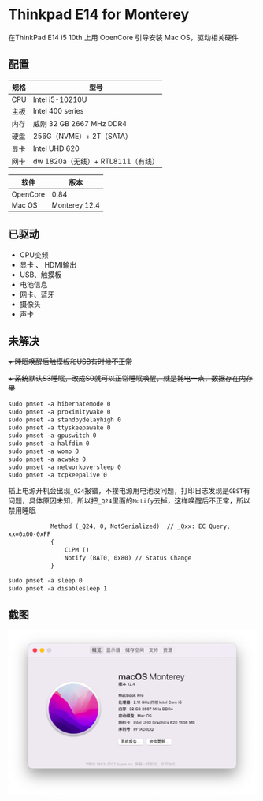 # Thinkpad E14 for Monterey
在ThinkPad E14 i5 10th 上用 OpenCore 引导安装 Mac OS，驱动相关硬件

## 配置
|  规格 | 型号  |
| ------------- | ------------- |
| CPU | Intel  i5-10210U |
| 主板 | Intel 400 series |
| 内存 | 威刚 32 GB 2667 MHz DDR4 |
| 硬盘 | 256G（NVME）+ 2T（SATA）|
| 显卡 | Intel UHD 620 |
| 网卡 | dw 1820a（无线）+  RTL8111（有线）|

| 软件 | 版本 |
| ------------- | ------------- |
| OpenCore | 0.84 |
| Mac OS | Monterey 12.4 |

## 已驱动
+ CPU变频
+ 显卡 、 HDMI输出
+ USB、触摸板
+ 电池信息
+ 网卡、蓝牙
+ 摄像头
+ 声卡

## 未解决
~~+ 睡眠唤醒后触摸板和USB有时候不正常~~

~~+ 系统默认S3睡眠，改成S0就可以正常睡眠唤醒，就是耗电一点，数据存在内存里~~
```
sudo pmset -a hibernatemode 0
sudo pmset -a proximitywake 0
sudo pmset -a standbydelayhigh 0
sudo pmset -a ttyskeepawake 0   
sudo pmset -a gpuswitch 0    
sudo pmset -a halfdim 0  
sudo pmset -a womp 0      
sudo pmset -a acwake 0
sudo pmset -a networkoversleep 0
sudo pmset -a tcpkeepalive 0
```
插上电源开机会出现```_Q24```报错，不接电源用电池没问题，打印日志发现是```GBST```有问题，具体原因未知，所以把```_Q24```里面的```Notify```去掉，这样唤醒后不正常，所以禁用睡眠
```
            Method (_Q24, 0, NotSerialized)  // _Qxx: EC Query, xx=0x00-0xFF
            {
                CLPM ()
                Notify (BAT0, 0x80) // Status Change
            }
```
```
sudo pmset -a sleep 0
sudo pmset -a disablesleep 1
```

## 截图
![](https://github.com/pangzhen/ThinkPad-E14-Hackintosh/blob/main/PNG/system.png)

